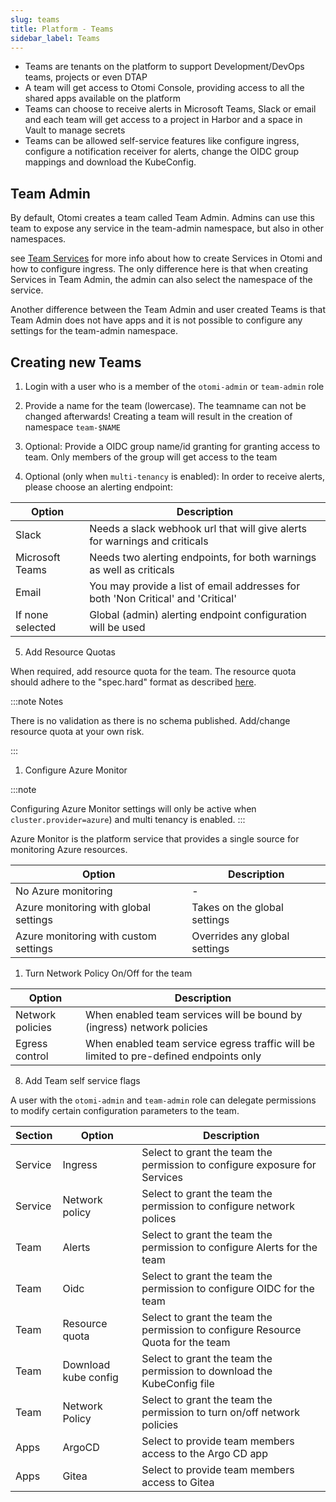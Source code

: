 ```yaml
---
slug: teams
title: Platform - Teams
sidebar_label: Teams
---
```


<!-- ![Console: Teams](../../img/platform-teams.png) -->

- Teams are tenants on the platform to support Development/DevOps teams, projects or even DTAP
- A team will get access to Otomi Console, providing access to all the shared apps available on the platform
- Teams can choose to receive alerts in Microsoft Teams, Slack or email and each team will get access to a project in Harbor and a space in Vault to manage secrets
- Teams can be allowed self-service features like configure ingress, configure a notification receiver for alerts, change the OIDC group mappings and download the KubeConfig.

## Team Admin

By default, Otomi creates a team called Team Admin. Admins can use this team to expose any service in the team-admin namespace, but also in other namespaces.

see [Team Services](../../for-devs/console/services) for more info about how to create Services in Otomi and how to configure ingress. The only difference here is that when creating Services in Team Admin, the admin can also select the namespace of the service.

Another difference between the Team Admin and user created Teams is that Team Admin does not have apps and it is not possible to configure any settings for the team-admin namespace.


## Creating new Teams

1. Login with a user who is a member of the `otomi-admin` or `team-admin` role
  
2. Provide a name for the team (lowercase). The teamname can not be changed afterwards! Creating a team will result in the creation of namespace `team-$NAME`
   
3. Optional: Provide a OIDC group name/id granting for granting access to team. Only members of the group will get access to the team
  
4. Optional (only when `multi-tenancy` is enabled): In order to receive alerts, please choose an alerting endpoint:


| Option          | Description                                                                      |
| --------------- | -------------------------------------------------------------------------------- |
| Slack           | Needs a slack webhook url that will give alerts for warnings and criticals       |
| Microsoft Teams | Needs two alerting endpoints, for both warnings as well as criticals             |
| Email           | You may provide a list of email addresses for both 'Non Critical' and 'Critical' |
| If none selected            | Global (admin) alerting endpoint configuration will be used                      |

5. Add Resource Quotas

When required, add resource quota for the team. The resource quota should adhere to the "spec.hard" format as described [here](https://kubernetes.io/docs/concepts/policy/resource-quotas/).

:::note Notes

There is no validation as there is no schema published. Add/change resource quota at your own risk.

:::

1. Configure Azure Monitor

:::note

Configuring Azure Monitor settings will only be active when  `cluster.provider=azure`) and multi tenancy is enabled.
:::

Azure Monitor is the platform service that provides a single source for monitoring Azure resources.

| Option                                | Description                   |
| ------------------------------------- | ----------------------------- |
| No Azure monitoring                   | -                             |
| Azure monitoring with global settings | Takes on the global settings  |
| Azure monitoring with custom settings | Overrides any global settings |

1. Turn Network Policy On/Off for the team

| Option                              | Description                   |
| ------------------------------------- | ----------------------------- |
| Network policies                   | When enabled team services will be bound by (ingress) network policies |
| Egress control                  | When enabled team service egress traffic will be limited to pre-defined endpoints only |

8. Add Team self service flags

A user with the `otomi-admin` and `team-admin` role can delegate permissions to modify certain configuration parameters to the team.

| Section | Option | Description |
| ------- | ------ | ----------- |
| Service | Ingress | Select to grant the team the permission to configure exposure for Services |
| Service | Network policy | Select to grant the team the permission to configure network polices |
| Team | Alerts | Select to grant the team the permission to configure Alerts for the team |
| Team | Oidc | Select to grant the team the permission to configure OIDC for the team |
| Team | Resource quota | Select to grant the team the permission to configure Resource Quota for the team |
| Team | Download kube config | Select to grant the team the permission to download the KubeConfig file |
| Team | Network Policy | Select to grant the team the permission to turn on/off network policies |
| Apps | ArgoCD | Select to provide team members access to the Argo CD app |
| Apps | Gitea | Select to provide team members access to Gitea |
